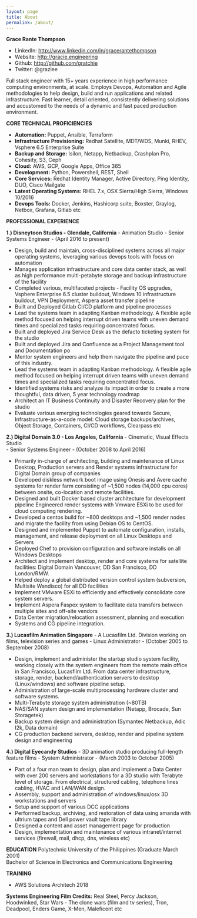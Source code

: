 ```yaml
---
layout: page
title: About
permalink: /about/
---
```


__Grace Rante Thompson__
* LinkedIn: http://www.linkedin.com/in/gracerantethompson
* Website: http://gracie.engineering 
* Github: http://github.com/gratchie  
* Twitter: @graziee

Full stack engineer with 15+ years experience in high performance computing environments, at scale. Employs Devops, Automation and Agile methodologies to help design, build and run applications and related infrastructure. Fast learner, detail oriented, consistently delivering solutions and accustomed to the needs of a dynamic and fast paced production environment.

__CORE TECHNICAL PROFICIENCIES__

* __Automation:__ Puppet, Ansible, Terraform  
* __Infrastructure Provisioning:__ Redhat Satellite, MDT/WDS, Munki, RHEV, Vsphere 6.5 Enterprise Suite 
* __Backup and Storage:__ Isilon, Netapp, Netbackup, Crashplan Pro, Cohesity, S3, Ceph
* __Cloud:__ AWS, GCP, Google Apps, Office 365 
* __Development:__ Python, Powershell, REST, Shell
* __Core Services:__ Redhat Identity Manager, Active Directory, Ping Identity, DUO, Cisco Mailgate
* __Latest Operating Systems:__ RHEL 7.x, OSX Sierra/High Sierra, Windows 10/2016
* __Devops Tools:__ Docker, Jenkins, Hashicorp suite, Boxster, Graylog, Netbox, Grafana, Gitlab etc
						

__PROFESSIONAL EXPERIENCE__
					
__1.) Disneytoon Studios - Glendale, California__
     - Animation Studio
     - Senior Systems Engineer 
     - (April 2016 to present) 

* Design, build and maintain, cross-disciplined systems across all major operating systems, leveraging various devops tools with focus on automation
* Manages application infrastructure and core data center stack, as well as high performance multi-petabyte storage and backup infrastructure of the facility
* Completed various, multifaceted projects - Facility OS upgrades, Vsphere Enterprise 6.5 cluster  buildout, Windows 10 infrastructure buildout, VPN Deployment, Aspera asset transfer pipeline
* Built and Deployed Gitlab CI/CD platform and pipeline processes 
* Lead the systems team in adapting Kanban methodology. A flexible agile method focused on helping interrupt driven teams with uneven demand times and specialized tasks requiring concentrated focus.
* Built and deployed Jira Service Desk as the defacto ticketing system for the studio 
* Built and deployed Jira and Confluence as a Project Management tool and Documentation po
* Mentor system engineers and help them navigate the pipeline and pace of this industry. 
* Lead the systems team in adapting Kanban methodology. A flexible agile method focused on helping interrupt driven teams with uneven demand times and specialized tasks requiring concentrated focus.
* Identified systems risks and analyze its impact in order to create a more thoughtful, data driven, 5 year technology roadmap
* Architect an IT Business Continuity and Disaster Recovery plan for the studio
* Evaluate various emerging technologies geared towards Secure, Infrastructure-as-a-code model: Cloud storage backups/archives, Object Storage, Containers, CI/CD workflows, Clearpass etc


__2.) Digital Domain 3.0 - Los Angeles, California__
     - Cinematic, Visual Effects Studio  
     - Senior Systems Engineer 
     - (October 2008 to April 2016)	

* Primarily in-charge of architecting, building and maintenance of Linux Desktop, Production servers and Render systems infrastructure for Digital Domain group of companies
* Developed diskless network boot image using Onesis and Avere cache systems for render farm consisting of ~1,500 nodes (14,000 cpu cores) between onsite, co-location and remote facilities.
* Designed and built Docker based cluster architecture for development pipeline
Engineered render systems with Vmware ESXi to be used for cloud computing rendering.
* Developed a centos build for ~800 desktops and ~1,500 render nodes and migrate the facility from using Debian OS to CentOS.
* Designed and implemented Puppet to automate configuration, installs, management, and release deployment on all Linux Desktops and Servers
* Deployed Chef to provision configuration and software installs on all Windows Desktops
* Architect and implement desktop, render and core systems for satellite facilities: Digital Domain Vancouver, DD San Francisco, DD London/RMW.
* Helped deploy a global distributed version control system (subversion, Multisite Wandisco) for all DD facilities
* Implement VMware ESXi to efficiently and effectively consolidate core system servers.
* Implement Aspera Faspex system to facilitate data transfers between multiple sites and off-site vendors
* Data Center migration/relocation assessment, planning and execution
* Systems and CG pipeline integration.
						
__3.) Lucasfilm Animation Singapore__ 
     - A Lucasfilm Ltd. Division working on films, television series and games 
     - Linux Administrator
     - (October 2005 to September 2008)
								
* Design, implement and administer the startup studio system facility, working closely with the system engineers from the remote main office in San Francisco, Lucasfilm Ltd. From data center infrastructure, storage, render, backend/authentication servers to desktop (Linux/windows) and software pipeline setup.					
* Administration of large-scale multiprocessing hardware cluster and software systems.
* Multi-Terabyte storage system administration (~80TB)
* NAS/SAN system design and implementation (Netapp, Brocade, Sun Storagetek)
* Backup system design and administration (Symantec Netbackup, Adic I2k, Data domain) 
* CG production backend servers, desktop, render and pipeline system design and engineering


__4.) Digital Eyecandy Studios__
     - 3D animation studio producing full-length feature films 
     - System Administrator 
     - (March 2003 to October 2005)
								
* Part of a four man team to design, plan and implement a Data Center with over 200 servers and workstations for a 3D studio with Terabyte level of storage. From electrical, structured cabling, telephone lines cabling, HVAC and LAN/WAN design.
* Assembly, support and administration of windows/linux/osx 3D workstations and servers	
* Setup and support of various DCC applications
* Performed backup, archiving, and restoration of data using amanda with ultrium tapes and Dell power vault tape library
* Designed a content and asset management page for production
* Design, implementation and maintenance of various intranet/internet services (firewall, mail, dhcp, dns, wireless etc)
							
	
__EDUCATION__ 
Polytechnic University of the Philippines (Graduate March 2001)					
Bachelor of Science in Electronics and Communications Engineering

__TRAINING__
* AWS Solutions Architech 2018
						
__Systems Engineering Film Credits:__ Real Steel, Percy Jackson, Hoodwinked, Star Wars - The clone wars (film and tv series), Tron, Deadpool, Enders Game, X-Men, Maleficent etc 


